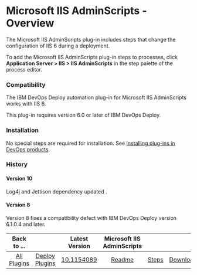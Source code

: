 
# Microsoft IIS AdminScripts - Overview


The Microsoft IIS AdminScripts plug-in includes steps that change the configuration of IIS 6 during a deployment.

To add the Microsoft IIS AdminScripts plug-in steps to processes, click **Application Server > IIS > IIS AdminScripts** in the step palette of the process editor.

### Compatibility

The IBM DevOps Deploy automation plug-in for Microsoft IIS AdminScripts works with IIS 6.

This plug-in requires version 6.0 or later of IBM DevOps Deploy.

### Installation

No special steps are required for installation. See [Installing plug-ins in DevOps products](https://community.ibm.com/community/user/wasdevops/blogs/laurel-dickson-bull1/2022/06/13/install-plugins).

### History

#### Version 10

Log4j and Jettison dependency updated .

#### Version 8

Version 8 fixes a compatibility defect with IBM DevOps Deploy version 6.1.0.4 and later.


|Back to ...||Latest Version|Microsoft IIS AdminScripts |||
| :---: | :---: | :---: | :---: | :---: | :---: |
|[All Plugins](../../index.md)|[Deploy Plugins](../README.md)|[10.1154089](https://raw.githubusercontent.com/UrbanCode/IBM-UCD-PLUGINS/main/files/IIS-AdminScripts/ucd-IIS-AdminScripts-10.1154089.zip)|[Readme](README.md)|[Steps](steps.md)|[Downloads](downloads.md)|
